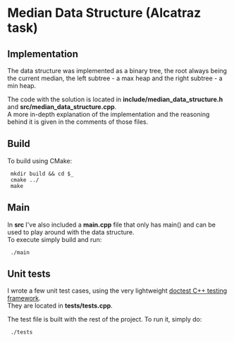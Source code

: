 # Median Data Structure (Alcatraz task)

## Implementation

The data structure was implemented as a binary tree, the root always being the current median, the left subtree - a max heap and the right subtree - a min heap.

The code with the solution is located in **include/median_data_structure.h** and **src/median_data_structure.cpp**.  
A more in-depth explanation of the implementation and the reasoning behind it is given in the comments of those files.

## Build

To build using CMake:
```
 mkdir build && cd $_
 cmake ../
 make

```

## Main
In **src** I've also included a **main.cpp** file that only has main() and can be used to play around with the data structure.  
To execute simply build and run:
```
 ./main
```

## Unit tests

I wrote a few unit test cases, using the very lightweight [doctest C++ testing framework](https://github.com/onqtam/doctest).  
They are located in **tests/tests.cpp**.  

The test file is built with the rest of the project. To run it, simply do:
```
 ./tests
```
